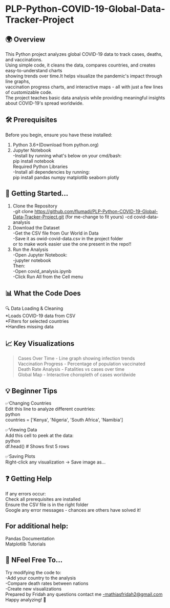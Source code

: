 # PLP-Python-COVID-19-Global-Data-Tracker-Project  
## 🌍 Overview  
This Python project analyzes global COVID-19 data to track cases, deaths, and vaccinations.   
Using simple code, it cleans the data, compares countries, and creates easy-to-understand charts  
showing trends over time.It helps visualize the pandemic's impact through line graphs,   
vaccination progress charts, and interactive maps - all with just a few lines of customizable code.   
The project teaches basic data analysis while providing meaningful insights about COVID-19's spread worldwide.   

## 🛠️ Prerequisites  
Before you begin, ensure you have these installed:  
1. Python 3.6+(Download from python.org)  
2. Jupyter Notebook   
   -Install by running what's below on your cmd/bash:  
      pip install notebook  
      Required Python Libraries  
   -Install all dependencies by running:  
      pip install pandas numpy matplotlib seaborn plotly  
   
## 📂 Getting Started...  
1. Clone the Repository  
     -git clone https://github.com/flumadi/PLP-Python-COVID-19-Global-Data-Tracker-Project.git (for me-change to fit yours)
     -cd covid-data-analysis  
2. Download the Dataset  
     -Get the CSV file from Our World in Data  
     -Save it as owid-covid-data.csv in the project folder  
   or to make work easier use the one present in the repo!!  
3. Run the Analysis  
     -Open Jupyter Notebook:  
     -jupyter notebook  
    Then:  
     -Open covid_analysis.ipynb  
     -Click Run All from the Cell menu  

## 📊 What the Code Does  
🔍 Data Loading & Cleaning  
     *Loads COVID-19 data from CSV  
     *Filters for selected countries  
     *Handles missing data  

## 📈 Key Visualizations  
  >Cases Over Time - Line graph showing infection trends  
  >Vaccination Progress - Percentage of population vaccinated  
  >Death Rate Analysis - Fatalities vs cases over time  
  >Global Map - Interactive choropleth of cases worldwide  

## 💡 Beginner Tips  
✅Changing Countries  
Edit this line to analyze different countries:  
python  
countries = ['Kenya', 'Nigeria', 'South Africa', 'Namibia']  

✅Viewing Data  
Add this cell to peek at the data:  
python  
df.head()  # Shows first 5 rows  

✅Saving Plots  
Right-click any visualization → Save image as...  

## ❓ Getting Help  
If any errors occur:  
  Check all prerequisites are installed  
  Ensure the CSV file is in the right folder  
  Google any error messages - chances are others have solved it!  
## For additional help:  
  Pandas Documentation  
  Matplotlib Tutorials  

## 🚀 NFeel Free To...   
  Try modifying the code to:  
    -Add your country to the analysis  
    -Compare death rates between nations  
    -Create new visualizations  
Prepared by Fridah any questions contact me -mathiasfridah2@gmail.com  
Happy analyzing! 🎉  

